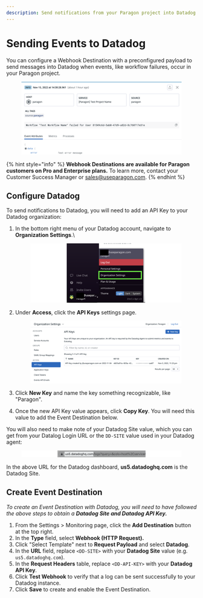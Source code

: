 ```yaml
---
description: Send notifications from your Paragon project into Datadog.
---
```


# Sending Events to Datadog

You can configure a Webhook Destination with a preconfigured payload to send messages into Datadog when events, like workflow failures, occur in your Paragon project.

<figure><img src="../../.gitbook/assets/image (56).png" alt=""><figcaption></figcaption></figure>

{% hint style="info" %}
**Webhook Destinations are available for Paragon customers on Pro and Enterprise plans.** To learn more, contact your Customer Success Manager or [sales@useparagon.com](mailto:sales@useparagon.com).
{% endhint %}

## Configure Datadog

To send notifications to Datadog, you will need to add an API Key to your Datadog organization:

1.  In the bottom right menu of your Datadog account, navigate to **Organization Settings**.\


    <figure><img src="../../.gitbook/assets/Frame 1 (8).png" alt=""><figcaption></figcaption></figure>
2.  Under **Access**, click the **API Keys** settings page.

    <figure><img src="../../.gitbook/assets/image (34).png" alt=""><figcaption></figcaption></figure>
3. Click **New Key** and name the key something recognizable, like "Paragon".
4. Once the new API Key value appears, click **Copy Key**. You will need this value to add the Event Destination below.

You will also need to make note of your Datadog Site value, which you can get from your Datalog Login URL or the `DD-SITE` value used in your Datadog agent:

<figure><img src="../../.gitbook/assets/Frame 1 (10).png" alt=""><figcaption></figcaption></figure>

In the above URL for the Datadog dashboard, **us5.datadoghq.com** is the Datadog Site.

## Create Event Destination

_To create an Event Destination with Datadog, you will need to have followed the above steps to obtain a **Datadog Site and Datadog API Key.**_

1. From the Settings > Monitoring page, click the **Add Destination** button at the top right.
2. In the **Type** field, select **Webhook (HTTP Request).**
3. Click "Select Template" next to **Request Payload** and select **Datadog**.
4. In the **URL** field, replace `<DD-SITE>` with your **Datadog Site** value (e.g. `us5.datadoghq.com`).
5. In the **Request Headers** table, replace `<DD-API-KEY>` with your **Datadog API Key**.
6. Click **Test Webhook** to verify that a log can be sent successfully to your Datadog instance.
7. Click **Save** to create and enable the Event Destination.

